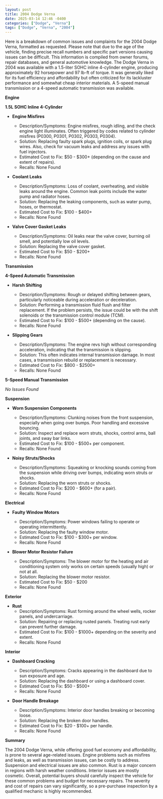 ```yaml
---
layout: post
title: 2004 Dodge Verna
date: 2025-03-14 12:46 -0400
categories: ["Dodge", "Verna"]
tags: ["Dodge", "Verna", "2004"]
---
```

Here is a breakdown of common issues and complaints for the 2004 Dodge Verna, formatted as requested. Please note that due to the age of the vehicle, finding precise recall numbers and specific part versions causing issues can be difficult. This information is compiled from owner forums, repair databases, and general automotive knowledge. The Dodge Verna in 2004 was available with a 1.5-liter SOHC inline 4-cylinder engine, producing approximately 92 horsepower and 97 lb-ft of torque. It was generally liked for its fuel efficiency and affordability but often criticized for its lackluster performance and somewhat cheap interior materials. A 5-speed manual transmission or a 4-speed automatic transmission was available.

**Engine**

**1.5L SOHC Inline 4-Cylinder**

*   **Engine Misfires**
    *   Description/Symptoms: Engine misfires, rough idling, and the check engine light illuminates. Often triggered by codes related to cylinder misfires (P0300, P0301, P0302, P0303, P0304).
    *   Solution: Replacing faulty spark plugs, ignition coils, or spark plug wires. Also, check for vacuum leaks and address any issues with fuel injectors.
    *   Estimated Cost to Fix: $50 - $300+ (depending on the cause and extent of repairs).
    * Recalls: None Found

*   **Coolant Leaks**
    *   Description/Symptoms: Loss of coolant, overheating, and visible leaks around the engine. Common leak points include the water pump and radiator hoses.
    *   Solution: Replacing the leaking components, such as water pump, hoses, or thermostat.
    *   Estimated Cost to Fix: $100 - $400+
    * Recalls: None Found

*   **Valve Cover Gasket Leaks**
    *   Description/Symptoms: Oil leaks near the valve cover, burning oil smell, and potentially low oil levels.
    *   Solution: Replacing the valve cover gasket.
    *   Estimated Cost to Fix: $50 - $200+
    * Recalls: None Found

**Transmission**

**4-Speed Automatic Transmission**

*   **Harsh Shifting**
    *   Description/Symptoms: Rough or delayed shifting between gears, particularly noticeable during acceleration or deceleration.
    *   Solution: Performing a transmission fluid flush and filter replacement. If the problem persists, the issue could be with the shift solenoids or the transmission control module (TCM).
    *   Estimated Cost to Fix: $100 - $500+ (depending on the cause).
    * Recalls: None Found

*   **Slipping Gears**
    *   Description/Symptoms: The engine revs high without corresponding acceleration, indicating that the transmission is slipping.
    *   Solution: This often indicates internal transmission damage. In most cases, a transmission rebuild or replacement is necessary.
    *   Estimated Cost to Fix: $800 - $2500+
    * Recalls: None Found

**5-Speed Manual Transmission**

*No Issues Found*

**Suspension**

*   **Worn Suspension Components**
    *   Description/Symptoms: Clunking noises from the front suspension, especially when going over bumps. Poor handling and excessive bouncing.
    *   Solution: Inspect and replace worn struts, shocks, control arms, ball joints, and sway bar links.
    *   Estimated Cost to Fix: $100 - $500+ per component.
    * Recalls: None Found

*   **Noisy Struts/Shocks**
    *   Description/Symptoms: Squeaking or knocking sounds coming from the suspension while driving over bumps, indicating worn struts or shocks.
    *   Solution: Replacing the worn struts or shocks.
    *   Estimated Cost to Fix: $200 - $600+ (for a pair).
    * Recalls: None Found

**Electrical**

*   **Faulty Window Motors**
    *   Description/Symptoms: Power windows failing to operate or operating intermittently.
    *   Solution: Replacing the faulty window motor.
    *   Estimated Cost to Fix: $100 - $300+ per window.
    * Recalls: None Found

*   **Blower Motor Resistor Failure**
    *   Description/Symptoms: The blower motor for the heating and air conditioning system only works on certain speeds (usually high) or not at all.
    *   Solution: Replacing the blower motor resistor.
    *   Estimated Cost to Fix: $50 - $200
    * Recalls: None Found

**Exterior**

*   **Rust**
    *   Description/Symptoms: Rust forming around the wheel wells, rocker panels, and undercarriage.
    *   Solution: Repairing or replacing rusted panels. Treating rust early can prevent further damage.
    *   Estimated Cost to Fix: $100 - $1000+ depending on the severity and extent.
    * Recalls: None Found

**Interior**

*   **Dashboard Cracking**
    *   Description/Symptoms: Cracks appearing in the dashboard due to sun exposure and age.
    *   Solution: Replacing the dashboard or using a dashboard cover.
    *   Estimated Cost to Fix: $50 - $500+
    * Recalls: None Found

*   **Door Handle Breakage**
    *   Description/Symptoms: Interior door handles breaking or becoming loose.
    *   Solution: Replacing the broken door handles.
    *   Estimated Cost to Fix: $20 - $100+ per handle.
    * Recalls: None Found

**Summary**

The 2004 Dodge Verna, while offering good fuel economy and affordability, is prone to several age-related issues. Engine problems such as misfires and leaks, as well as transmission issues, can be costly to address. Suspension and electrical issues are also common. Rust is a major concern in regions with harsh weather conditions. Interior issues are mostly cosmetic. Overall, potential buyers should carefully inspect the vehicle for these common problems and budget for necessary repairs. The severity and cost of repairs can vary significantly, so a pre-purchase inspection by a qualified mechanic is highly recommended.

